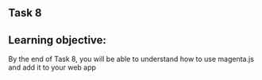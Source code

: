 ## Task 8

## Learning objective:
By the end of Task 8, you will be able to understand how to use magenta.js and add it to your web app
